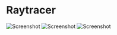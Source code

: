# Raytracer
![Screenshot](antialising.ppm)
![Screenshot](antialising2.ppm)
![Screenshot](antialising3.ppm)
